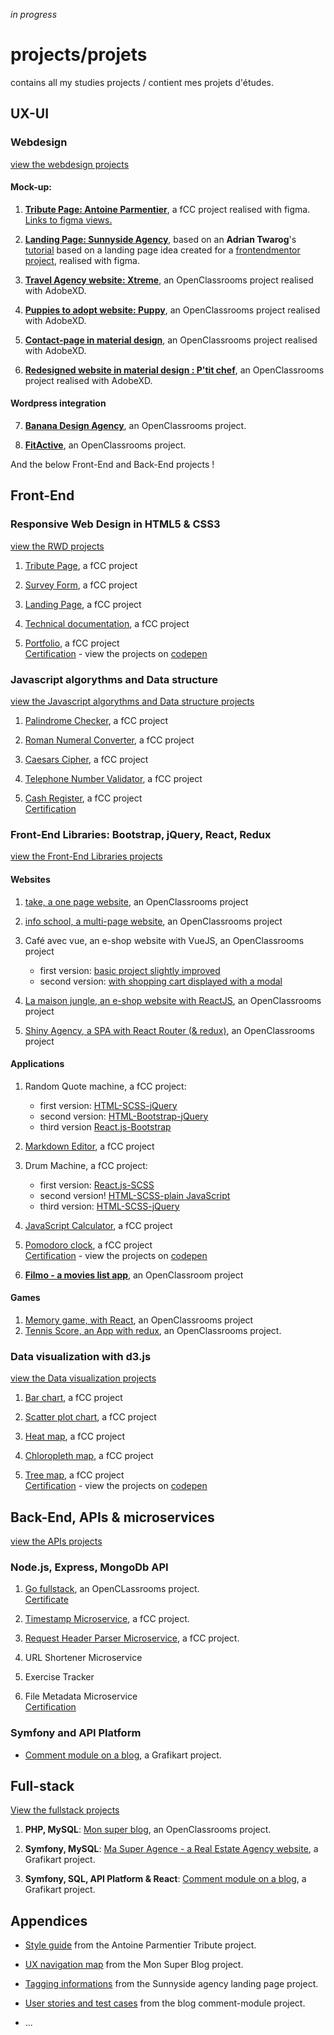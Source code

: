 *in progress*

# projects/projets
contains all my studies projects / contient mes projets d'études.


## UX-UI
### Webdesign
[view the webdesign projects](https://github.com/s-manguy/projects/tree/main/webdesign)

#### Mock-up:
1. **[Tribute Page: Antoine Parmentier](https://github.com/s-manguy/projects/tree/main/webdesign/antoine-parmentier_tribute-page)**, a fCC project realised with figma. [Links to figma views.](https://github.com/s-manguy/projects/tree/main/webdesign/antoine-parmentier_tribute-page#design-the-final-tribute-page)


3. **[Landing Page: Sunnyside Agency](https://github.com/s-manguy/projects/blob/main/webdesign/sunnyside-agency_landing-page)**, based on an **Adrian Twarog**'s [tutorial](https://www.freecodecamp.org/news/figma-crash-course/) based on a landing page idea created for a [frontendmentor project](https://www.frontendmentor.io/solutions/sunnyside-agency-landing-page-mVy7o6ijV), realised with figma. 
4. **[Travel Agency website: Xtreme](https://github.com/s-manguy/projects/tree/main/webdesign/xtreme_website)**, an OpenClassrooms project realised with AdobeXD.
5. **[Puppies to adopt website: Puppy](https://github.com/s-manguy/projects/tree/main/webdesign/puppy_website)**, an OpenClassrooms project realised with AdobeXD.
6. **[Contact-page in material design](https://github.com/s-manguy/projects/tree/main/webdesign/material-design-contact-page)**, an OpenClassrooms project realised with AdobeXD.
7. **[Redesigned website in material design : P'tit chef](https://github.com/s-manguy/projects/tree/main/webdesign/p-tit-chef-website-redesigned-in-material-design)**, an OpenClassrooms project realised with AdobeXD.

#### Wordpress integration
7. **[Banana Design Agency](https://github.com/s-manguy/projects/tree/main/webdesign/banana-design)**, an OpenClassrooms project.


9. **[FitActive](https://github.com/s-manguy/projects/tree/main/webdesign/fitactive)**, an OpenClassrooms project.

And the below Front-End and Back-End projects !

## Front-End

### Responsive Web Design in HTML5 & CSS3
[view the RWD projects](https://github.com/s-manguy/projects/tree/main/RWD)

1. [Tribute Page](https://github.com/s-manguy/projects/tree/main/RWD/fcc-01-tribute-page), a fCC project


3. [Survey Form](https://github.com/s-manguy/projects/tree/main/RWD/fcc-02-survey-form), a fCC project
4. [Landing Page](https://github.com/s-manguy/projects/tree/main/RWD/fcc-03-landing-page), a fCC project
5. [Technical documentation](https://github.com/s-manguy/projects/tree/main/RWD/fcc-04-technical-documentation), a fCC project
6. [Portfolio](https://github.com/s-manguy/projects/tree/main/RWD/fcc-05-portfolio), a fCC project  
[Certification](https://www.freecodecamp.org/certification/fcc3ab085a4-3e2d-4160-a445-50914111cc0d/responsive-web-design)  -   view the projects on [codepen](https://codepen.io/collection/jbzoPL)

### Javascript algorythms and Data structure
[view the Javascript algorythms and Data structure projects](https://github.com/s-manguy/projects/tree/main/javascript-algorythms-and-data-structures)

1. [Palindrome Checker](https://github.com/s-manguy/projects/tree/main/javascript-algorythms-and-data-structures/01-palindrome-checker), a fCC project


3. [Roman Numeral Converter](https://github.com/s-manguy/projects/tree/main/javascript-algorythms-and-data-structures/02-roman-numeral-converter), a fCC project
4. [Caesars Cipher](https://github.com/s-manguy/projects/tree/main/javascript-algorythms-and-data-structures/03-caesars-cipher), a fCC project
5. [Telephone Number Validator](https://github.com/s-manguy/projects/tree/main/javascript-algorythms-and-data-structures/04-telephone-number-validator), a fCC project
6. [Cash Register](https://github.com/s-manguy/projects/tree/main/javascript-algorythms-and-data-structures/05-cash-register), a fCC project  
[Certification](https://www.freecodecamp.org/certification/fcc3ab085a4-3e2d-4160-a445-50914111cc0d/javascript-algorithms-and-data-structures)  


### Front-End Libraries: Bootstrap, jQuery, React, Redux
[view the Front-End Libraries projects](https://github.com/s-manguy/projects/tree/main/front-end-libraries)

#### Websites  
1. [take, a one page website](https://github.com/s-manguy/projects/tree/main/front-end-libraries/oc-01-onepage-website), an OpenClassrooms project


3. [info school, a multi-page website](https://github.com/s-manguy/projects/tree/main/front-end-libraries/oc-02-website-InfoSchool), an OpenClassrooms project
4. Café avec vue, an e-shop website with VueJS, an OpenClassrooms project  
    * first version: [basic project slightly improved](https://github.com/s-manguy/projects/tree/main/front-end-libraries/oc_cafe-avec-vue)
    * second version: [with shopping cart displayed with a  modal](https://github.com/s-manguy/projects/tree/main/front-end-libraries/oc_cafe-avec-vue-shoppingcart)
6. [La maison jungle, an e-shop website with ReactJS](https://github.com/s-manguy/projects/tree/main/front-end-libraries/oc-04-la-maison-jungle), an OpenClassrooms project  
7. [Shiny Agency, a SPA with React Router (& redux)](https://github.com/s-manguy/projects/tree/main/front-end-libraries/oc-05-shiny-agency), an OpenClassrooms project

#### Applications  
1. Random Quote machine, a fCC project:
    * first version: [HTML-SCSS-jQuery](https://github.com/s-manguy/projects/tree/main/front-end-libraries/fcc-01-randomquote-version-01-html-scss-jquery)
    * second version: [HTML-Bootstrap-jQuery](https://github.com/s-manguy/projects/tree/main/front-end-libraries/fcc-01-randomquote-version-02-bootstrap-jquery)
    * third version [React.js-Bootstrap](https://github.com/s-manguy/projects/tree/main/front-end-libraries/fcc-01-randomquote-version-03-react-bootstrap)


2. [Markdown Editor](https://github.com/s-manguy/projects/tree/main/front-end-libraries/fcc-02-markdown-previewer), a fCC project
3. Drum Machine, a fCC project:
    * first version: [React.js-SCSS](https://github.com/s-manguy/projects/tree/main/front-end-libraries/fcc-03-drum-machine-version-01-react)
    * second version! [HTML-SCSS-plain JavaScript](https://github.com/s-manguy/projects/tree/main/front-end-libraries/fcc-03-drum-machine-version-02-plainjavascript)
    * third version: [HTML-SCSS-jQuery](https://github.com/s-manguy/projects/tree/main/front-end-libraries/fcc-03-drum-machine-version-03-jquery)
4. [JavaScript Calculator](https://github.com/s-manguy/projects/tree/main/front-end-libraries/fcc-04-javascript-calculator), a fCC project
5. [Pomodoro clock](https://github.com/s-manguy/projects/tree/main/front-end-libraries/fcc-05-pomodoro-clock), a fCC project  
[Certification](https://www.freecodecamp.org/certification/fcc3ab085a4-3e2d-4160-a445-50914111cc0d/front-end-libraries)  -   view the projects on [codepen](https://codepen.io/collection/JGKqjx)
6. **[Filmo - a movies list app](https://github.com/s-manguy/projects/tree/main/front-end-libraries/oc-08-filmo-utiliser-les-design-patterns)**, an OpenClassroom project

#### Games
1. [Memory game, with React](https://github.com/s-manguy/projects/tree/main/front-end-libraries/oc-03-memory-game), an OpenClassrooms project
2. [Tennis Score, an App with redux](https://github.com/s-manguy/projects/tree/main/front-end-libraries/oc-06-tennis-score-redux), an OpenClassrooms project.

### Data visualization with d3.js
[view the Data visualization projects](https://github.com/s-manguy/projects/tree/main/data-visualization) 

1. [Bar chart](https://github.com/s-manguy/projects/tree/main/data-visualization/fcc-01-barchart-RWD), a fCC project


3. [Scatter plot chart](https://github.com/s-manguy/projects/tree/main/data-visualization/fcc-02-scatterplot-RWD), a fCC project
4. [Heat map](https://github.com/s-manguy/projects/tree/main/data-visualization/fcc-03-heatmap), a fCC project
5. [Chloropleth map](https://github.com/s-manguy/projects/tree/main/data-visualization/fcc-04-choroplethmap-RWD), a fCC project
6. [Tree map](https://github.com/s-manguy/projects/tree/main/data-visualization/fcc-05-treemapdiagram-3datasets), a fCC project  
[Certification](https://www.freecodecamp.org/certification/fcc3ab085a4-3e2d-4160-a445-50914111cc0d/data-visualization)  -   view the projects on [codepen](https://codepen.io/collection/zxBQGa)  

## Back-End, APIs & microservices
[view the APIs projects](https://github.com/s-manguy/projects/tree/main/APIs-microservices)

### Node.js, Express, MongoDb API
1. [Go fullstack](https://github.com/s-manguy/projects/tree/main/APIs-microservices/go-fullstack), an OpenCLassrooms project.  
[Certificate](https://github.com/s-manguy/diploma/blob/main/WEB-DEVELOPPER/certificate-node-express-mongodb-6767157116.pdf)  


3. [Timestamp Microservice](https://github.com/s-manguy/projects/tree/main/APIs-microservices/fcc-01-timestamp), a fCC project.
4. [Request Header Parser Microservice](https://github.com/s-manguy/projects/tree/main/APIs-microservices/fcc-02-requestheaderparser), a fCC project.  
5. URL Shortener Microservice 
6. Exercise Tracker 
7. File Metadata Microservice  
[Certification]()

### Symfony and API Platform
* [Comment module on a blog](https://github.com/s-manguy/projects/tree/main/fullstack/comment-module), a Grafikart project.

## Full-stack
[View the fullstack projects](https://github.com/s-manguy/projects/tree/main/fullstack)
1. **PHP, MySQL**: [Mon super blog](https://github.com/s-manguy/projects/tree/main/fullstack/mon-super-blog), an OpenClassrooms project.


3. **Symfony, MySQL**: [Ma Super Agence - a Real Estate Agency website](https://github.com/s-manguy/projects/tree/main/fullstack/ma-super-agence), a Grafikart project.
4. **Symfony, SQL, API Platform & React**: [Comment module on a blog](https://github.com/s-manguy/projects/tree/main/fullstack/comment-module), a Grafikart project.


## Appendices
* [Style guide](https://github.com/s-manguy/projects/blob/main/webdesign/antoine-parmentier_tribute-page/Assets/Exports/Mobile%20version.png) from the Antoine Parmentier Tribute project.


* [UX navigation map](https://github.com/s-manguy/projects/blob/main/appendices/blog-PHP_navigation_UX_sandrine_manguy.pdf) from the Mon Super Blog project.
* [Tagging informations](https://github.com/s-manguy/projects/blob/main/webdesign/sunnyside-agency_landing-page/Assets/Exports%20and%20captures/Sunnyside_Accessibility%20notes_ms.png) from the Sunnyside agency landing page project.
* [User stories and test cases](https://github.com/s-manguy/projects/blob/main/appendices/User%20storie.pdf) from the blog comment-module project.
* ...
